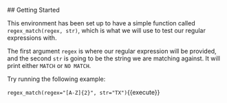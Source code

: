 

## Getting Started

This environment has been set up to have a simple function called `regex_match(regex, str)`, which is what we will use to test our regular expressions with. 

The first argument `regex` is where our regular expression will be provided, and the second `str` is going to be the string we are matching against. It will print either `MATCH` or `NO MATCH`. 

Try running the following example:

`regex_match(regex="[A-Z]{2}", str="TX")`{{execute}}
